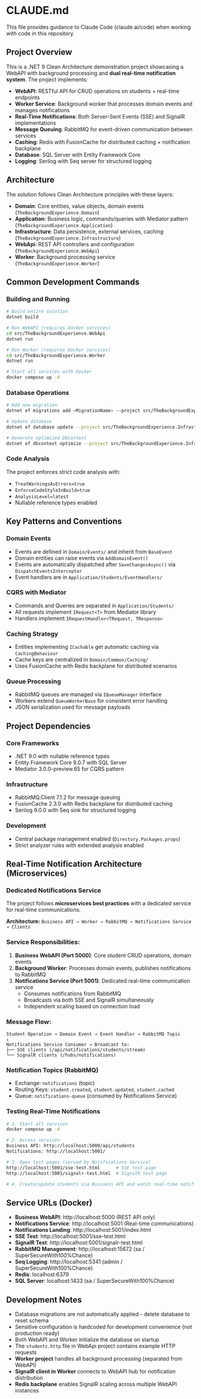 # CLAUDE.md

This file provides guidance to Claude Code (claude.ai/code) when working with code in this repository.

## Project Overview

This is a .NET 9 Clean Architecture demonstration project showcasing a WebAPI with background processing and **dual real-time notification system**. The project implements:

- **WebAPI**: RESTful API for CRUD operations on students + real-time endpoints
- **Worker Service**: Background worker that processes domain events and manages notifications
- **Real-Time Notifications**: Both Server-Sent Events (SSE) and SignalR implementations
- **Message Queuing**: RabbitMQ for event-driven communication between services
- **Caching**: Redis with FusionCache for distributed caching + notification backplane
- **Database**: SQL Server with Entity Framework Core
- **Logging**: Serilog with Seq server for structured logging

## Architecture

The solution follows Clean Architecture principles with these layers:

- **Domain**: Core entities, value objects, domain events (`TheBackgroundExperience.Domain`)
- **Application**: Business logic, commands/queries with Mediator pattern (`TheBackgroundExperience.Application`)
- **Infrastructure**: Data persistence, external services, caching (`TheBackgroundExperience.Infrastructure`)
- **WebApi**: REST API controllers and configuration (`TheBackgroundExperience.WebApi`)
- **Worker**: Background processing service (`TheBackgroundExperience.Worker`)

## Common Development Commands

### Building and Running
```bash
# Build entire solution
dotnet build

# Run WebAPI (requires Docker services)
cd src/TheBackgroundExperience.WebApi
dotnet run

# Run Worker (requires Docker services)
cd src/TheBackgroundExperience.Worker
dotnet run

# Start all services with Docker
docker compose up -d
```

### Database Operations
```bash
# Add new migration
dotnet ef migrations add <MigrationName> --project src/TheBackgroundExperience.Infrastructure --startup-project src/TheBackgroundExperience.WebApi

# Update database
dotnet ef database update --project src/TheBackgroundExperience.Infrastructure --startup-project src/TheBackgroundExperience.WebApi

# Generate optimized DbContext
dotnet ef dbcontext optimize --project src/TheBackgroundExperience.Infrastructure --startup-project src/TheBackgroundExperience.WebApi
```

### Code Analysis
The project enforces strict code analysis with:
- `TreatWarningsAsErrors=true`
- `EnforceCodeStyleInBuild=true`
- `AnalysisLevel=latest`
- Nullable reference types enabled

## Key Patterns and Conventions

### Domain Events
- Events are defined in `Domain/Events/` and inherit from `BaseEvent`
- Domain entities can raise events via `AddDomainEvent()`
- Events are automatically dispatched after `SaveChangesAsync()` via `DispatchEventsInterceptor`
- Event handlers are in `Application/Students/EventHandlers/`

### CQRS with Mediator
- Commands and Queries are separated in `Application/Students/`
- All requests implement `IRequest<T>` from Mediator library
- Handlers implement `IRequestHandler<TRequest, TResponse>`

### Caching Strategy
- Entities implementing `ICachable` get automatic caching via `CachingBehaviour`
- Cache keys are centralized in `Domain/Common/Caching/`
- Uses FusionCache with Redis backplane for distributed scenarios

### Queue Processing
- RabbitMQ queues are managed via `IQueueManager` interface
- Workers extend `QueueWorkerBase` for consistent error handling
- JSON serialization used for message payloads

## Project Dependencies

### Core Frameworks
- .NET 9.0 with nullable reference types
- Entity Framework Core 9.0.7 with SQL Server
- Mediator 3.0.0-preview.65 for CQRS pattern

### Infrastructure
- RabbitMQ.Client 7.1.2 for message queuing
- FusionCache 2.3.0 with Redis backplane for distributed caching
- Serilog 9.0.0 with Seq sink for structured logging

### Development
- Central package management enabled (`Directory.Packages.props`)
- Strict analyzer rules with extended analysis enabled

## Real-Time Notification Architecture (Microservices)

### **Dedicated Notifications Service**
The project follows **microservices best practices** with a dedicated service for real-time communications:

**Architecture:** `Business API → Worker → RabbitMQ → Notifications Service → Clients`

### **Service Responsibilities:**
1. **Business WebAPI (Port 5000)**: Core student CRUD operations, domain events
2. **Background Worker**: Processes domain events, publishes notifications to RabbitMQ
3. **Notifications Service (Port 5001)**: Dedicated real-time communication service
   - Consumes notifications from RabbitMQ
   - Broadcasts via both SSE and SignalR simultaneously
   - Independent scaling based on connection load

### **Message Flow:**
```
Student Operation → Domain Event → Event Handler → RabbitMQ Topic
↓
Notifications Service Consumer → Broadcast to:
├── SSE clients (/api/notifications/students/stream)
└── SignalR clients (/hubs/notifications)
```

### **Notification Topics (RabbitMQ)**
- Exchange: `notifications` (topic)
- Routing Keys: `student.created`, `student.updated`, `student.cached`
- Queue: `notifications-queue` (consumed by Notifications Service)

### **Testing Real-Time Notifications**
```bash
# 1. Start all services
docker compose up -d

# 2. Access services
Business API: http://localhost:5000/api/students
Notifications: http://localhost:5001/

# 3. Open test pages (served by Notifications Service)
http://localhost:5001/sse-test.html      # SSE test page  
http://localhost:5001/signalr-test.html  # SignalR test page

# 4. Create/update students via Business API and watch real-time notifications
```

## Service URLs (Docker)
- **Business WebAPI**: http://localhost:5000 (REST API only)
- **Notifications Service**: http://localhost:5001 (Real-time communications)
- **Notifications Landing**: http://localhost:5001/index.html
- **SSE Test**: http://localhost:5001/sse-test.html
- **SignalR Test**: http://localhost:5001/signalr-test.html
- **RabbitMQ Management**: http://localhost:15672 (sa / SuperSecureWith100%Chance)
- **Seq Logging**: http://localhost:5341 (admin / SuperSecureWith100%Chance)
- **Redis**: localhost:6379
- **SQL Server**: localhost:1433 (sa / SuperSecureWith100%Chance)

## Development Notes

- Database migrations are not automatically applied - delete database to reset schema
- Sensitive configuration is hardcoded for development convenience (not production ready)
- Both WebAPI and Worker initialize the database on startup
- The `students.http` file in WebApi project contains example HTTP requests
- **Worker project** handles all background processing (separated from WebAPI)
- **SignalR client in Worker** connects to WebAPI hub for notification distribution
- **Redis backplane** enables SignalR scaling across multiple WebAPI instances